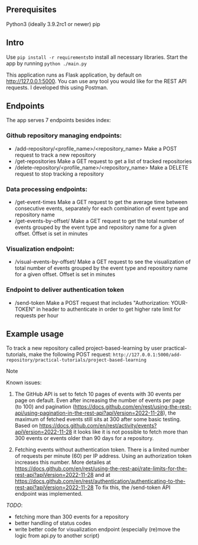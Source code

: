 ## Prerequisites
Python3 (ideally 3.9.2rc1 or newer)
pip 

## Intro
Use `pip install -r requirements`to install all necessary libraries.
Start the app by running `python ./main.py`

This application runs as Flask application, by default on http://127.0.0.1:5000.
You can use any tool you would like for the REST API requests. I developed this using Postman.

## Endpoints
The app serves 7 endpoints besides index:
### Github repository managing endpoints:
- /add-repository/<profile_name>/<repository_name>
Make a POST request to track a new repository
- /get-repositories
Make a GET request to get a list of tracked repositories
- /delete-repository/<profile_name>/<repository_name>
Make a DELETE request to stop tracking a repository
### Data processing endpoints:
- /get-event-times
Make a GET request to get the average time between consecutive events, separately for each combination of event type and repository name
- /get-events-by-offset/<minutes>
Make a GET request to get the total number of events grouped by the event type and repository name for a given offset. Offset is set in minutes
### Visualization endpoint:
- /visual-events-by-offset/<minutes>
Make a GET request to see the visualization of total number of events grouped by the event type and repository name for a given offset. Offset is set in minutes
### Endpoint to deliver authentication token
- /send-token
Make a POST request that includes "Authorization: YOUR-TOKEN" in header to authenticate in order to get higher rate limit for requests per hour

## Example usage
To track a new repository called project-based-learning by user practical-tutorials, make the following POST request: 
`http://127.0.0.1:5000/add-repository/practical-tutorials/project-based-learning`

> [!NOTE]
> Known issues: 
1) The GitHub API is set to fetch 10 pages of events with 30 events per page on default. Even after increasing the number of events
per page (to 100) and pagination (https://docs.github.com/en/rest/using-the-rest-api/using-pagination-in-the-rest-api?apiVersion=2022-11-28), 
the maximum of fetched events still sits at 300 after some basic testing.
Based on https://docs.github.com/en/rest/activity/events?apiVersion=2022-11-28 it looks like it is not possible to fetch more than 300 events or events older than 90 days for a repository. 

2) Fetching events without authentication token.
There is a limited number of requests per minute (60) per IP address. Using an authorization token increases this number.
More detailes at https://docs.github.com/en/rest/using-the-rest-api/rate-limits-for-the-rest-api?apiVersion=2022-11-28
and at https://docs.github.com/en/rest/authentication/authenticating-to-the-rest-api?apiVersion=2022-11-28
To fix this, the /send-token API endpoint was implemented. 

_TODO_:
- fetching more than 300 events for a repository
- better handling of status codes
- write better code for visualization endpoint (especially (re)move the logic from api.py to another script)
